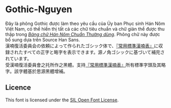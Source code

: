 # Gothic-Nguyen
Đây là phông Gothic được làm theo yêu cầu của Ủy ban Phục sinh Hán Nôm Việt Nam, có thể hiển thị tất cả các chữ tiêu chuẩn và chữ giản thể được thu thập trong [*Bảng chữ Hán Nôm Chuẩn Thường dùng*](http://www.hannom-rcv.org/wi/index.php/%E6%A8%99%E6%BA%96%E5%8C%96:%E6%A6%9C%F0%A1%A8%B8%E6%BC%A2%E5%96%83%E6%BA%96). Phông chữ này được bổ sung dựa trên Source Han Sans.  
漢喃復活委員会の依頼によって作られたゴシック体で、[『常用標準漢喃表』](http://www.hannom-rcv.org/wi/index.php/%E6%A8%99%E6%BA%96%E5%8C%96:%E6%A6%9C%F0%A1%A8%B8%E6%BC%A2%E5%96%83%E6%BA%96)に収録されたすべての正字と略字を表示できます。源ノ角ゴシックに基づいて補完されています。  
受漢喃復活委員會之托所作之黑體。支持[『常用標準漢喃表』](http://www.hannom-rcv.org/wi/index.php/%E6%A8%99%E6%BA%96%E5%8C%96:%E6%A6%9C%F0%A1%A8%B8%E6%BC%A2%E5%96%83%E6%BA%96)所有標準字頭及其略字。該字體基於思源黑體增補。  


## Licence

This font is licensed under the [SIL Open Font License](https://scripts.sil.org/cms/scripts/page.php?site_id=nrsi&id=OFL).
